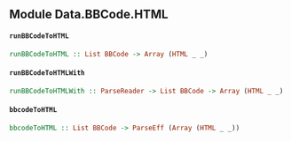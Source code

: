## Module Data.BBCode.HTML

#### `runBBCodeToHTML`

``` purescript
runBBCodeToHTML :: List BBCode -> Array (HTML _ _)
```

#### `runBBCodeToHTMLWith`

``` purescript
runBBCodeToHTMLWith :: ParseReader -> List BBCode -> Array (HTML _ _)
```

#### `bbcodeToHTML`

``` purescript
bbcodeToHTML :: List BBCode -> ParseEff (Array (HTML _ _))
```


